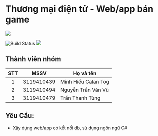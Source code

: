 # Thương mại điện tử - Web/app bán game

![](<https://www.bairesdev.com/wp-content/uploads/2021/07/Csharp.svg>)

![Build Status](https://travis-ci.org/joemccann/dillinger.svg?branch=master) ![](https://img.shields.io/github/tag/pandao/editor.md.svg)

## Thành viên nhóm

| STT |    MSSV    | Họ và tên             |
| :-: | :--------: | --------------------- |
|  1  | 3119410439 | Minh Hiếu Calan Tog   |
|  2  | 3119410494 | Nguyễn Trần Văn Vũ   |
|  3  | 3119410479 | Trần Thanh Tùng  |


## Yêu Cầu:

- Xây dựng web/app có kết nối db, sử dụng ngôn ngữ C# <br/>


